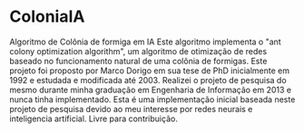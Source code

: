 # ColoniaIA
Algoritmo de Colônia de formiga em IA
Este algoritmo implementa o "ant colony optimization algorithm", um algoritmo de otimização de redes baseado no funcionamento natural de uma colônia de formigas.
Este projeto foi proposto por Marco Dorigo em sua tese de PhD inicialmente em 1992 e estudada e modificada até 2003. Realizei o projeto de pesquisa do mesmo durante minha graduação em Engenharia de Informação em 2013 e nunca tinha implementado.
Esta é uma implementação inicial baseada neste projeto de pesquisa devido ao meu interesse por redes neurais e inteligencia artificial.
Livre para contribuição.
